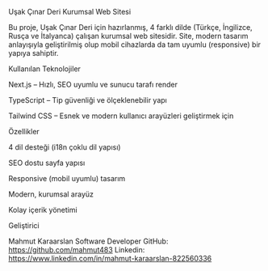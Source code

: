 Uşak Çınar Deri Kurumsal Web Sitesi

Bu proje, Uşak Çınar Deri için hazırlanmış, 4 farklı dilde (Türkçe, İngilizce, Rusça ve İtalyanca) çalışan kurumsal web sitesidir.
Site, modern tasarım anlayışıyla geliştirilmiş olup mobil cihazlarda da tam uyumlu (responsive) bir yapıya sahiptir.

Kullanılan Teknolojiler

Next.js – Hızlı, SEO uyumlu ve sunucu tarafı render

TypeScript – Tip güvenliği ve ölçeklenebilir yapı

Tailwind CSS – Esnek ve modern kullanıcı arayüzleri geliştirmek için

Özellikler

4 dil desteği (i18n çoklu dil yapısı)

SEO dostu sayfa yapısı

Responsive (mobil uyumlu) tasarım

Modern, kurumsal arayüz

Kolay içerik yönetimi

Geliştirici

Mahmut Karaarslan
Software Developer
GitHub: https://github.com/mahmut483
Linkedin: https://www.linkedin.com/in/mahmut-karaarslan-822560336